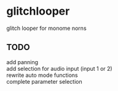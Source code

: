 # glitchlooper
glitch looper for monome norns

## TODO
add panning \
add selection for audio input (input 1 or 2) \
rewrite auto mode functions \
complete parameter selection
